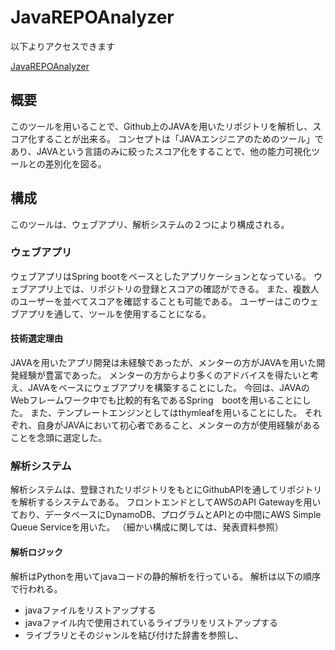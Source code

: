 # JavaREPOAnalyzer
以下よりアクセスできます

[JavaREPOAnalyzer](http://springboot-dev.eba-cxerme7m.ap-northeast-1.elasticbeanstalk.com)

## 概要
このツールを用いることで、Github上のJAVAを用いたリポジトリを解析し、スコア化することが出来る。
コンセプトは「JAVAエンジニアのためのツール」であり、JAVAという言語のみに絞ったスコア化をすることで、他の能力可視化ツールとの差別化を図る。

## 構成
このツールは、ウェブアプリ、解析システムの２つにより構成される。

### ウェブアプリ
ウェブアプリはSpring bootをベースとしたアプリケーションとなっている。
ウェブアプリ上では、リポジトリの登録とスコアの確認ができる。
また、複数人のユーザーを並べてスコアを確認することも可能である。
ユーザーはこのウェブアプリを通して、ツールを使用することになる。

#### 技術選定理由
JAVAを用いたアプリ開発は未経験であったが、メンターの方がJAVAを用いた開発経験が豊富であった。
メンターの方からより多くのアドバイスを得たいと考え、JAVAをベースにウェブアプリを構築することにした。
今回は、JAVAのWebフレームワーク中でも比較的有名であるSpring　bootを用いることにした。
また、テンプレートエンジンとしてはthymleafを用いることにした。
それぞれ、自身がJAVAにおいて初心者であること、メンターの方が使用経験があることを念頭に選定した。

### 解析システム
解析システムは、登録されたリポジトリをもとにGithubAPIを通してリポジトリを解析するシステムである。
フロントエンドとしてAWSのAPI Gatewayを用いており、データベースにDynamoDB、プログラムとAPIとの中間にAWS Simple Queue Serviceを用いた。
（細かい構成に関しては、発表資料参照）

#### 解析ロジック
解析はPythonを用いてjavaコードの静的解析を行っている。
解析は以下の順序で行われる。
- javaファイルをリストアップする
- javaファイル内で使用されているライブラリをリストアップする
- ライブラリとそのジャンルを結び付けた辞書を参照し、
